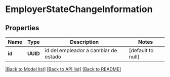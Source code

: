 # EmployerStateChangeInformation
## Properties

Name | Type | Description | Notes
------------ | ------------- | ------------- | -------------
**id** | **UUID** | id del empleador a cambiar de estado | [default to null]

[[Back to Model list]](../README.md#documentation-for-models) [[Back to API list]](../README.md#documentation-for-api-endpoints) [[Back to README]](../README.md)

